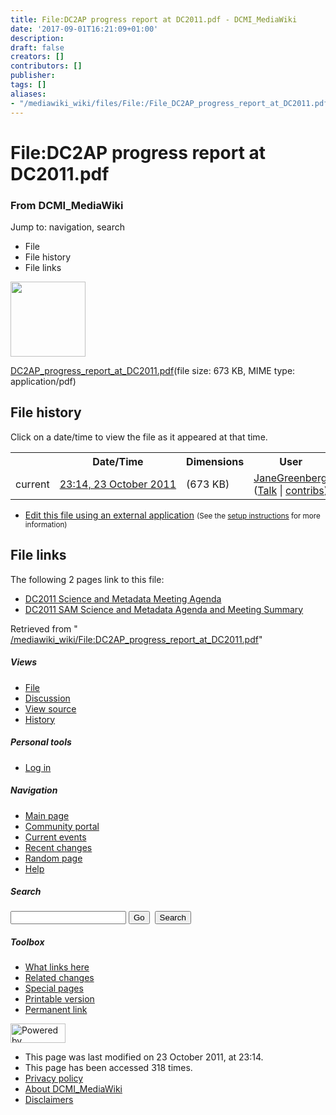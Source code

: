 ```yaml
---
title: File:DC2AP progress report at DC2011.pdf - DCMI_MediaWiki
date: '2017-09-01T16:21:09+01:00'
description: 
draft: false
creators: []
contributors: []
publisher: 
tags: []
aliases:
- "/mediawiki_wiki/files/File:/File_DC2AP_progress_report_at_DC2011.pdf.html"
---
```


<a id="top"></a>
# File:DC2AP progress report at DC2011.pdf

### From DCMI\_MediaWiki

Jump to: navigation, search
<!-- start content -->
- File
- File history
- File links

 [<img alt="" src="/skins/common/images/icons/fileicon-pdf.png" width="120" height="120">](/mediawiki_wiki/files/DC2AP_progress_report_at_DC2011.pdf)

[DC2AP\_progress\_report\_at\_DC2011.pdf](/mediawiki_wiki/files/DC2AP_progress_report_at_DC2011.pdf "DC2AP progress report at DC2011.pdf")‎(file size: 673 KB, MIME type: application/pdf)

<!-- 
NewPP limit report
Preprocessor node count: 0/1000000
Post-expand include size: 0/2097152 bytes
Template argument size: 0/2097152 bytes
Expensive parser function count: 0/100
-->
## File history

Click on a date/time to view the file as it appeared at that time.

<table class="wikitable filehistory">
  <tr>
    <td></td>
    <th>Date/Time</th>
    <th>Dimensions</th>
    <th>User</th>
    <th>Comment</th>
  </tr>
  <tr>
    <td>current</td>
    <td class="filehistory-selected" style="white-space: nowrap;"><a href="/mediawiki_wiki/files/DC2AP_progress_report_at_DC2011.pdf">23:14, 23 October 2011</a></td>
    <td> <span style="white-space: nowrap;">(673 KB)</span>
    </td>
    <td>
      <a href="/index.php?title=User:JaneGreenberg&amp;action=edit&amp;redlink=1" class="new mw-userlink" title="User:JaneGreenberg (page does not exist)">JaneGreenberg</a> <span style="white-space: nowrap;"> <span class="mw-usertoollinks">(<a href="/index.php?title=User_talk:JaneGreenberg&amp;action=edit&amp;redlink=1" class="new" title="User talk:JaneGreenberg (page does not exist)">Talk</a> | <a href="/index.php/Special:Contributions/JaneGreenberg" title="Special:Contributions/JaneGreenberg">contribs</a>)</span></span>
    </td>
    <td></td>
  </tr>
</table>

  

- [Edit this file using an external application](/index.php?title=File:DC2AP_progress_report_at_DC2011.pdf&action=edit&externaledit=true&mode=file "File:DC2AP progress report at DC2011.pdf") <small>(See the <a href="http://www.mediawiki.org/wiki/Manual:External_editors" class="external text" rel="nofollow">setup instructions</a> for more information)</small>

## File links

The following 2 pages link to this file:

- [DC2011 Science and Metadata Meeting Agenda](/index.php/DC2011_Science_and_Metadata_Meeting_Agenda "DC2011 Science and Metadata Meeting Agenda")
- [DC2011 SAM Science and Metadata Agenda and Meeting Summary](/index.php/DC2011_SAM_Science_and_Metadata_Agenda_and_Meeting_Summary "DC2011 SAM Science and Metadata Agenda and Meeting Summary")

Retrieved from " [/mediawiki_wiki/File:DC2AP\_progress\_report\_at\_DC2011.pdf](/mediawiki_wiki/files/File:/File:DC2AP_progress_report_at_DC2011.pdf.html)"

<!-- end content -->

##### Views

- [File](/mediawiki_wiki/files/File:/File:DC2AP_progress_report_at_DC2011.pdf.html "View the file page [c]")
- [Discussion](/index.php?title=File_talk:DC2AP_progress_report_at_DC2011.pdf&action=edit&redlink=1 "Discussion about the content page [t]")
- [View source](/index.php?title=File:DC2AP_progress_report_at_DC2011.pdf&action=edit "This page is protected.
You can view its source [e]")
- [History](/index.php?title=File:DC2AP_progress_report_at_DC2011.pdf&action=history "Past revisions of this page [h]")

##### Personal tools

- [Log in](/index.php?title=Special:UserLogin&returnto=File:DC2AP_progress_report_at_DC2011.pdf "You are encouraged to log in; however, it is not mandatory [o]")

<script type="text/javascript"> if (window.isMSIE55) fixalpha(); </script>

##### Navigation

- [Main page](/index.php/Main_Page "Visit the main page [z]")
- [Community portal](/index.php/DCMI_MediaWiki:Community_portal "About the project, what you can do, where to find things")
- [Current events](/index.php/DCMI_MediaWiki:Current_events "Find background information on current events")
- [Recent changes](/index.php/Special:RecentChanges "The list of recent changes in the wiki [r]")
- [Random page](/index.php/Special:Random "Load a random page [x]")
- [Help](/index.php/Help:Contents "The place to find out")

##### <label for="searchInput">Search</label>

<form action="/index.php" id="searchform">
				<input type="hidden" name="title" value="Special:Search">
				<input id="searchInput" title="Search DCMI_MediaWiki" accesskey="f" type="search" name="search">
				<input type="submit" name="go" class="searchButton" id="searchGoButton" value="Go" title="Go to a page with this exact name if exists"> 
				<input type="submit" name="fulltext" class="searchButton" id="mw-searchButton" value="Search" title="Search the pages for this text">
			</form>

##### Toolbox

- [What links here](/index.php/Special:WhatLinksHere/File:DC2AP_progress_report_at_DC2011.pdf "List of all wiki pages that link here [j]")
- [Related changes](/index.php/Special:RecentChangesLinked/File:DC2AP_progress_report_at_DC2011.pdf "Recent changes in pages linked from this page [k]")
- [Special pages](/index.php/Special:SpecialPages "List of all special pages [q]")
- [Printable version](/index.php?title=File:DC2AP_progress_report_at_DC2011.pdf&printable=yes "Printable version of this page [p]")
- [Permanent link](/index.php?title=File:DC2AP_progress_report_at_DC2011.pdf&oldid=1462 "Permanent link to this revision of the page")

<!-- end of the left (by default at least) column -->

 [<img src="/skins/common/images/poweredby_mediawiki_88x31.png" height="31" width="88" alt="Powered by MediaWiki">](http://www.mediawiki.org/)

- This page was last modified on 23 October 2011, at 23:14.
- This page has been accessed 318 times.
- [Privacy policy](/index.php/DCMI_MediaWiki:Privacy_policy "DCMI MediaWiki:Privacy policy")
- [About DCMI\_MediaWiki](/index.php/DCMI_MediaWiki:About "DCMI MediaWiki:About")
- [Disclaimers](/index.php/DCMI_MediaWiki:General_disclaimer "DCMI MediaWiki:General disclaimer")

<script>if (window.runOnloadHook) runOnloadHook();</script><!-- Served in 0.456 secs. -->
